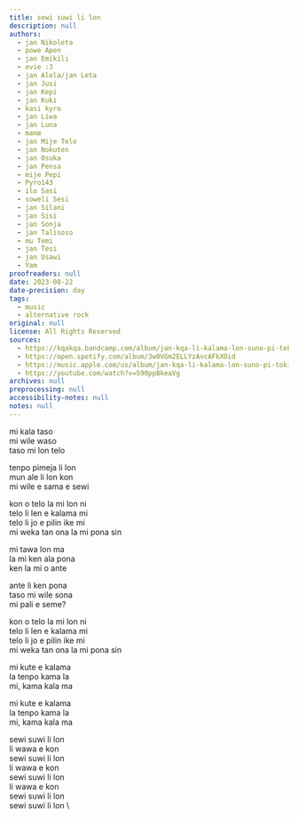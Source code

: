 ```yaml
---
title: sewi suwi li lon
description: null
authors:
  - jan Nikoleta
  - powe Apen
  - jan Emikili
  - evie :3
  - jan Alola/jan Leta
  - jan Jusi
  - jan Kepi
  - jan Kuki
  - kasi kyro
  - jan Liwa
  - jan Luna
  - manœ
  - jan Mije Telo
  - jan Nokuten
  - jan Osuka
  - jan Pensa
  - mije Pepi
  - Pyro143
  - ilo Sasi
  - soweli Sesi
  - jan Silani
  - jan Sisi
  - jan Sonja
  - jan Talisoso
  - mu Temi
  - jan Tesi
  - jan Usawi
  - Yam
proofreaders: null
date: 2023-08-22
date-precision: day
tags:
  - music
  - alternative rock
original: null
license: All Rights Reserved
sources:
  - https://kqakqa.bandcamp.com/album/jan-kqa-li-kalama-lon-suno-pi-toki-pona-lon-tenpo-sike-nanpa-2023
  - https://open.spotify.com/album/3w0VGm2ELLYzAvcAFkXOid
  - https://music.apple.com/us/album/jan-kqa-li-kalama-lon-suno-pi-toki-pona-lon-tenpo-sike/1703886265
  - https://youtube.com/watch?v=590ppBkeaVg
archives: null
preprocessing: null
accessibility-notes: null
notes: null
---
```


mi kala taso  \
mi wile waso  \
taso mi lon telo

tenpo pimeja li lon  \
mun ale li lon kon  \
mi wile e sama e sewi

kon o telo la mi lon ni  \
telo li len e kalama mi  \
telo li jo e pilin ike mi  \
mi weka tan ona la mi pona sin

mi tawa lon ma  \
la mi ken ala pona  \
ken la mi o ante

ante li ken pona  \
taso mi wile sona  \
mi pali e seme?

kon o telo la mi lon ni  \
telo li len e kalama mi  \
telo li jo e pilin ike mi  \
mi weka tan ona la mi pona sin

mi kute e kalama  \
la tenpo kama la  \
mi, kama kala ma

mi kute e kalama  \
la tenpo kama la  \
mi, kama kala ma

sewi suwi li lon  \
li wawa e kon  \
sewi suwi li lon  \
li wawa e kon  \
sewi suwi li lon  \
li wawa e kon  \
sewi suwi li lon  \
sewi suwi li lon  \
